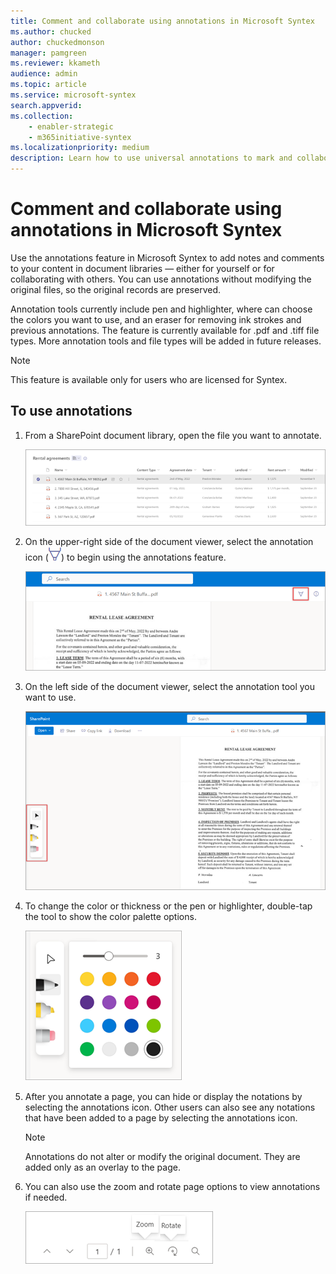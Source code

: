 ```yaml
---
title: Comment and collaborate using annotations in Microsoft Syntex
ms.author: chucked
author: chuckedmonson
manager: pamgreen
ms.reviewer: kkameth
audience: admin
ms.topic: article
ms.service: microsoft-syntex
search.appverid: 
ms.collection: 
    - enabler-strategic
    - m365initiative-syntex
ms.localizationpriority: medium
description: Learn how to use universal annotations to mark and collaborate on items in SharePoint document libraries using Microsoft Syntex.
---
```


# Comment and collaborate using annotations in Microsoft Syntex

Use the annotations feature in Microsoft Syntex to add notes and comments to your content in document libraries — either for yourself or for collaborating with others. You can use annotations without modifying the original files, so the original records are preserved.

Annotation tools currently include pen and highlighter, where can choose the colors you want to use, and an eraser for removing ink strokes and previous annotations. The feature is currently available for .pdf and .tiff file types. More annotation tools and file types will be added in future releases.

> [!NOTE]
> This feature is available only for users who are licensed for Syntex. 

## To use annotations

1. From a SharePoint document library, open the file you want to annotate.

    ![Screenshot of a document library showing a file selected to open.](../media/content-understanding/annotation-select-file.png)

2. On the upper-right side of the document viewer, select the annotation icon (![Screenshot of the annotation icon.](../media/content-understanding/annotation-icon.png)) to begin using the annotations feature.

    ![Screenshot of a document viewer showing the annotation icon highlighted.](../media/content-understanding/annotation-icon-document-page.png)

3. On the left side of the document viewer, select the annotation tool you want to use.

    ![Screenshot of a document viewer showing the annotation tools highlighted.](../media/content-understanding/annotation-tools-document-page.png)

4. To change the color or thickness or the pen or highlighter, double-tap the tool to show the color palette options.

    ![Screenshot of the color options for the annotation tools.](../media/content-understanding/annotation-tools-color-options.png)

5. After you annotate a page, you can hide or display the notations by selecting the annotations icon. Other users can also see any notations that have been added to a page by selecting the annotations icon.

    > [!NOTE]
    >  Annotations do not alter or modify the original document. They are added only as an overlay to the page.

6. You can also use the zoom and rotate page options to view annotations if needed.

    ![Screenshot of the zoom and rotate page options for the annotation tools.](../media/content-understanding/annotation-zoom-rotate-options.png)